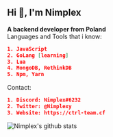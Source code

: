## Hi 👋, I'm Nimplex<br/>
**A backend developer from Poland**<br/>
Languages and Tools that i know:
```json
1. JavaScript
2. GoLang [learning]
3. Lua
4. MongoDB, RethinkDB
5. Npm, Yarn
```
Contact:
```json
1. Discord: Nimplex#6232
2. Twitter: @Nimplexy
3. Website: https://ctrl-team.cf
```

![Nimplex's github stats](https://github-readme-stats.vercel.app/api?username=Nimplex&show_icons=true)
